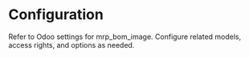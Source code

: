 # Configuration

Refer to Odoo settings for mrp_bom_image. Configure related models, access rights, and options as needed.
